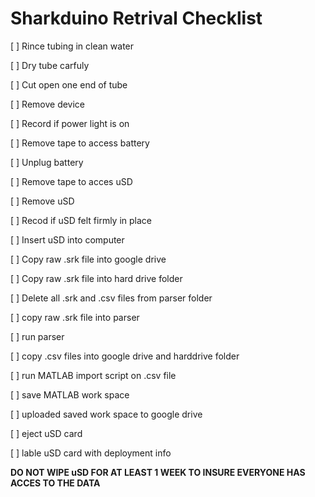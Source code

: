 Sharkduino Retrival Checklist
===================
[ ] Rince tubing in clean water

[ ] Dry tube carfuly

[ ] Cut open one end of tube

[ ] Remove device

[ ] Record if power light is on

[ ] Remove tape to access battery

[ ] Unplug battery

[ ] Remove tape to acces uSD

[ ] Remove uSD

[ ] Recod if uSD felt firmly in place

[ ] Insert uSD into computer

[ ] Copy raw .srk file into google drive

[ ] Copy raw .srk file into hard drive folder

[ ] Delete all .srk and .csv files from parser folder

[ ] copy raw .srk file into parser

[ ] run parser

[ ] copy .csv files into google drive and harddrive folder

[ ] run MATLAB import script on .csv file

[ ] save MATLAB work space

[ ] uploaded saved work space to google drive

[ ] eject uSD card

[ ] lable uSD card with deployment info

**DO NOT WIPE uSD FOR AT LEAST 1 WEEK TO INSURE EVERYONE HAS ACCES TO THE DATA**